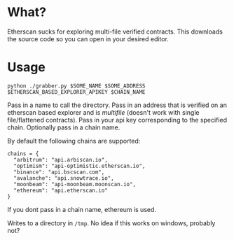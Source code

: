 # What?

Etherscan sucks for exploring multi-file verified contracts. This downloads the source code so you can open in your desired editor.

# Usage

```
python ./grabber.py $SOME_NAME $SOME_ADDRESS $ETHERSCAN_BASED_EXPLORER_APIKEY $CHAIN_NAME
```

Pass in a name to call the directory. Pass in an address that is verified on an etherscan based explorer and is *multifile* (doesn't work with single file/flattened contracts). Pass in your api key corresponding to the specified chain. Optionally pass in a chain name.

By default the following chains are supported:
```
chains = {
  "arbitrum": "api.arbiscan.io",
  "optimism": "api-optimistic.etherscan.io",
  "binance": "api.bscscan.com",
  "avalanche": "api.snowtrace.io",
  "moonbeam": "api-moonbeam.moonscan.io",
  "ethereum": "api.etherscan.io"
}
```

If you dont pass in a chain name, ethereum is used.

Writes to a directory in `/tmp`. No idea if this works on windows, probably not?